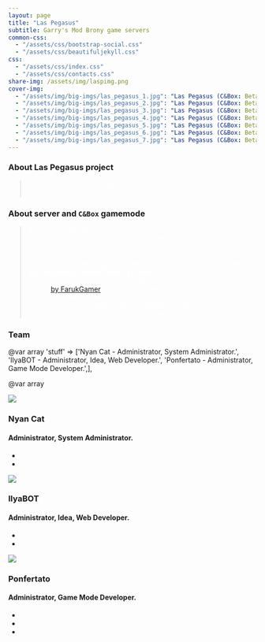 ```yaml
---
layout: page
title: "Las Pegasus"
subtitle: Garry's Mod Brony game servers
common-css:
  - "/assets/css/bootstrap-social.css"
  - "/assets/css/beautifuljekyll.css"
css:
  - "/assets/css/index.css"
  - "/assets/css/contacts.css"
share-img: /assets/img/laspimg.png
cover-img:
  - "/assets/img/big-imgs/las_pegasus_1.jpg": "Las Pegasus (C&Box: Beta)"
  - "/assets/img/big-imgs/las_pegasus_2.jpg": "Las Pegasus (C&Box: Beta)"
  - "/assets/img/big-imgs/las_pegasus_3.jpg": "Las Pegasus (C&Box: Beta)"
  - "/assets/img/big-imgs/las_pegasus_4.jpg": "Las Pegasus (C&Box: Beta)"
  - "/assets/img/big-imgs/las_pegasus_5.jpg": "Las Pegasus (C&Box: Beta)"
  - "/assets/img/big-imgs/las_pegasus_6.jpg": "Las Pegasus (C&Box: Beta)"
  - "/assets/img/big-imgs/las_pegasus_7.jpg": "Las Pegasus (C&Box: Beta)"
---
```


### About Las Pegasus project

> <span style="color:white">There should be a description of the project here, but right now it's empty.</span>

### About server and **`C&Box`** gamemode

> <span style="color:white">At the moment, the server is stabilizing, new functions are gradually being introduced (for further development of the C&Box mode) and the C&Box mode itself is being developed, so what is it? <br>In short: this is a modular game mode, which is based on the functionality for other game modes (an example of this is the server **[Las Pegasus] | Brony Server | [Beta]** located at `95.84.136.207:27015`), SandBox and Cinema mode is used in this mode ([by FarukGamer](https://github.com/FarukGamer/cinema)) and both of these modes work separately from each other! In the future, a simpler module will be implemented, which will allow all changes to be uploaded on the fly from the server side to the client side... Just give us a little time :)
> </span>

### Team

@var array 'stuff' => ['Nyan Cat - Administrator, System Administrator.',
        'IlyaBOT - Administrator, Idea, Web Developer.',
        'Ponfertato - Administrator, Game Mode Developer.',],

@var array 

<div class="container">
      <div class="row">
        <div class="col-12 col-sm-6 col-md-4 col-lg-3">
          <div class="our-team">
              <div class="picture">
                <img
                  class="img-fluid"
                  src="https://avatars.akamai.steamstatic.com/954063d1ce28246b70f3327096a551adc9f50718_full.jpg"
                />
              </div>
              <div class="team-content">
                <h3 class="name">Nyan Cat</h3>
                <h4 class="title">Administrator, System Administrator.</h4>
              </div>
              <ul class="social">
                <li>
                  <a
                    href="https://steamcommunity.com/id/80990799689769"
                    class="fab fa-steam"
                    aria-hidden="true"
                  ></a>
                </li>
                <li>
                  <a
                    href=" https://discord.com/users/532696432428187658"
                    class="fab fa-discord"
                    aria-hidden="true"
                  ></a>
                </li>
              </ul>
            </div>
        <div class="col-12 col-sm-6 col-md-4 col-lg-3">
          <div class="our-team">
            <div class="picture">
              <img
                class="img-fluid"
                src="https://avatars.akamai.steamstatic.com/9016dda39a34125c0bc64631b8b50583f20c3302_full.jpg"
              />
            </div>
            <div class="team-content">
              <h3 class="name">IlyaBOT</h3>
              <h4 class="title">Administrator, Idea, Web Developer.</h4>
            </div>
            <ul class="social">
              <li>
                <a
                  href="https://steamcommunity.com/id/Ponfertato/"
                  class="fab fa-steam"
                  aria-hidden="true"
                ></a>
              </li>
              <li>
                <a
                  href="https://discord.com/users/215527730345803777"
                  class="fab fa-discord"
                  aria-hidden="true"
                ></a>
              </li>
            </ul>
          </div>
        </div>
        <div class="col-12 col-sm-6 col-md-4 col-lg-3">
          <div class="our-team">
            <div class="picture">
              <img class="img-fluid" src="https://avatars.akamai.steamstatic.com/838e87b4164e38b3f84ecbcba306f59e873fd27a_full.jpg" />
            </div>
            <div class="team-content">
              <h3 class="name">Ponfertato</h3>
              <h4 class="title">Administrator, Game Mode Developer.</h4>
            </div>
            <ul class="social">
              <li>
                <a
                  href="https://vk.com/ilyabot2"
                  class="fab fa-vk"
                  aria-hidden="true"
                ></a>
              </li>
              <li>
                <a
                  href="https://steamcommunity.com/id/IlyaBOTIlya/"
                  class="fab fa-steam"
                  aria-hidden="true"
                ></a>
              </li>
              <li>
                <a
                  href="https://discord.com/users/277443900489334785"
                  class="fab fa-discord"
                  aria-hidden="true"
                ></a>
              </li>
            </ul>
          </div>
        </div>
      </div>
    </div>
  </div>